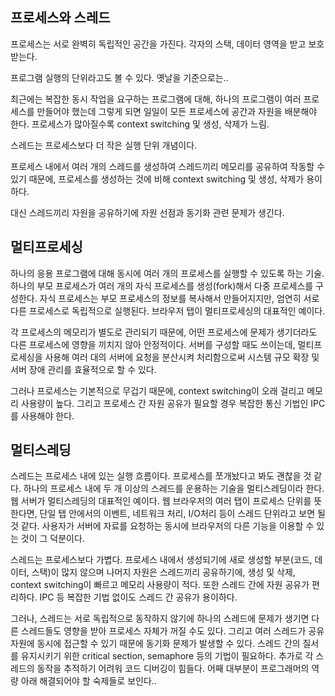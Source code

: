 ## 프로세스와 스레드

프로세스는 서로 완벽히 독립적인 공간을 가진다. 각자의 스택, 데이터 영역을 받고 보호받는다.

프로그램 실행의 단위라고도 볼 수 있다. 옛날을 기준으로는..

최근에는 복잡한 동시 작업을 요구하는 프로그램에 대해, 하나의 프로그램이 여러 프로세스를 만들어야 했는데 그렇게 되면 일일이 모든 프로세스에 공간과 자원을 배분해야 한다. 프로세스가 많아질수록 context switching 및 생성, 삭제가 느림.

스레드는 프로세스보다 더 작은 실행 단위 개념이다. 

 프로세스 내에서 여러 개의 스레드를 생성하여 스레드끼리 메모리를 공유하여 작동할 수 있기 때문에, 프로세스를 생성하는 것에 비해 context switching 및 생성, 삭제가 용이하다.

대신 스레드끼리 자원을 공유하기에 자원 선점과 동기화 관련 문제가 생긴다.





## 멀티프로세싱

하나의 응용 프로그램에 대해 동시에 여러 개의 프로세스를 실행할 수 있도록 하는 기술. 하나의 부모 프로세스가 여러 개의 자식 프로세스를 생성(fork)해서 다중 프로세스를 구성한다. 자식 프로세스는 부모 프로세스의 정보를 복사해서 만들어지지만, 엄연히 서로 다른 프로세스로 독립적으로 실행된다. 브라우저 탭이 멀티프로세싱의 대표적인 예이다.

각 프로세스의 메모리가 별도로 관리되기 때문에, 어떤 프로세스에 문제가 생기더라도 다른 프로세스에 영향을 끼치지 않아 안정적이다. 서버를 구성할 때도 쓰이는데, 멀티프로세싱을 사용해 여러 대의 서버에 요청을 분산시켜 처리함으로써 시스템 규모 확장 및 서버 장애 관리를 효율적으로 할 수 있다.

그러나 프로세스는 기본적으로 무겁기 때문에, context switching이 오래 걸리고 메모리 사용량이 높다. 그리고 프로세스 간 자원 공유가 필요할 경우 복잡한 통신 기법인 IPC를 사용해야 한다.





## 멀티스레딩

스레드는 프로세스 내에 있는 실행 흐름이다. 프로세스를 쪼개놨다고 봐도 괜찮을 것 같다. 하나의 프로세스 내에 두 개 이상의 스레드를 운용하는 기술을 멀티스레딩이라 한다. 웹 서버가 멀티스레딩의 대표적인 예이다. 웹 브라우저의 여러 탭이 프로세스 단위를 뜻한다면, 단일 탭 안에서의 이벤트, 네트워크 처리, I/O처리 등이 스레드 단위라고 보면 될 것 같다. 사용자가 서버에 자료를 요청하는 동시에 브라우저의 다른 기능을 이용할 수 있는 것이 그 덕분이다.

스레드는 프로세스보다 가볍다. 프로세스 내에서 생성되기에 새로 생성할 부분(코드, 데이터, 스택)이 많지 않으며 나머지 자원은 스레드끼리 공유하기에, 생성 및 삭제, context switching이 빠르고 메모리 사용량이 적다. 또한 스레드 간에 자원 공유가 편리하다. IPC 등 복잡한 기법 없이도 스레드 간 공유가 용이하다.

그러나, 스레드는 서로 독립적으로 동작하지 않기에 하나의 스레드에 문제가 생기면 다른 스레드들도 영향을 받아 프로세스 자체가 꺼질 수도 있다. 그리고 여러 스레드가 공유 자원에 동시에 접근할 수 있기 때문에 동기화 문제가 발생할 수 있다. 스레드 간의 질서를 유지시키기 위한 critical section, semaphore 등의 기법이 필요하다. 추가로 각 스레드의 동작을 추적하기 어려워 코드 디버깅이 힘들다. 어째 대부분이 프로그래머의 역량 아래 해결되어야 할 숙제들로 보인다..

